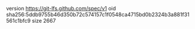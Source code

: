 version https://git-lfs.github.com/spec/v1
oid sha256:5ddb9755b46d350b72c574157c1f0548ca4715bd0b2324b3a881f31561c1bfc9
size 2667
